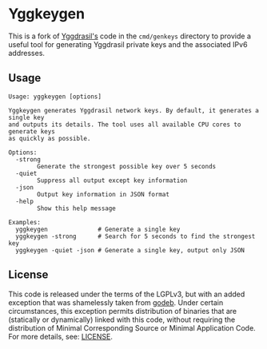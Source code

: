 # Yggkeygen

This is a fork of [Yggdrasil's](https://github.com/yggdrasil-network/yggdrasil-go) code in the `cmd/genkeys` directory to provide a useful tool for generating Yggdrasil private keys and the associated IPv6 addresses.

## Usage

```
Usage: yggkeygen [options]

Yggkeygen generates Yggdrasil network keys. By default, it generates a single key
and outputs its details. The tool uses all available CPU cores to generate keys
as quickly as possible.

Options:
  -strong
        Generate the strongest possible key over 5 seconds
  -quiet
        Suppress all output except key information
  -json
        Output key information in JSON format
  -help
        Show this help message

Examples:
  yggkeygen              # Generate a single key
  yggkeygen -strong      # Search for 5 seconds to find the strongest key
  yggkeygen -quiet -json # Generate a single key, output only JSON
```

## License

This code is released under the terms of the LGPLv3, but with an added exception
that was shamelessly taken from [godeb](https://github.com/niemeyer/godeb).
Under certain circumstances, this exception permits distribution of binaries
that are (statically or dynamically) linked with this code, without requiring
the distribution of Minimal Corresponding Source or Minimal Application Code.
For more details, see: [LICENSE](LICENSE).
